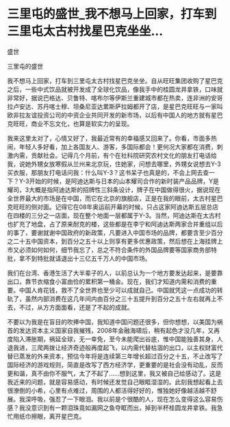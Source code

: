 # 三里屯的盛世_我不想马上回家，打车到三里屯太古村找星巴克坐坐...

盛世

三里屯的盛世

我不想马上回家，打车到三里屯太古村找星巴克坐坐。自从旺旺集团收购了星巴克之后，一些中式饮品就被开发成了全球化饮品，像我手中的桂圆龙井拿铁，口味就非常好，据说巴格达、贝鲁特、喀布尔等伊斯兰重建城市都在热卖，连非洲的安哥拉卢安达、苏丹喀士穆、坦桑尼亚达累斯萨拉姆都开了店，是星巴克旺旺与一家叫欧非拉友谊投资公司的中资企业共同开发的新市场，以后有中国人的地方就有星巴克旺旺，商业不忘文化，也算是软实力的呈现。

我来这里太对了，心情又好了，我最近常有的幸福感又回来了。你看，市面多热闹，年轻人多好看，加上各国友人、游客，多国际都会！更何况大家都在消费，刺激内需，贡献社会。记得几个月前，有个在社科院研究农村文化的朋友打电话给我，说她外甥女放寒假从兰州来北京玩，住她家，问想去哪里，外甥女说想去Y-3买衣服，那朋友打电话问我：什么叫Y-3？这书呆子也真是的，不会上网去查一下？Y-3开始的时候，是阿迪达斯与日本的山本耀司合作的新时装产品品牌，Y是耀司，3大概是指阿迪达斯的招牌性三斜条设计，牌子在中国做得很火，据说现在全世界最大的市场是在中国，而它在北京的旗舰店，正是在我的眼前，太古村星巴克旺旺的侧对面。记得它在08年奥运前开幕的时候，只占这家阿迪达斯五层总店在四楼的三分之一店面，现在整个地面一层都属于Y-3。当然，阿迪达斯在太古村也扩充了地盘，占了原来耐克的楼，这些都是在李宁和阿迪达斯两家合并重组以后的事了，要谢就谢中国政府的新政策，凡要进入中国市场的品牌，都要含至少百分之二十五中国资本，到百分之五十以上则享有更多优惠政策，然后想在上海挂牌上市又必须如何如何，细节我忘了，总之不符合条件的外国品牌要等国家商务部特批，拿不到特批就请退出十三亿五千万人的中国市场。

我们在台湾、香港生活了大半辈子的人，以前总认为一个地方要发达起来，是要靠出口，靠节衣缩食小富由俭的累积第一桶金。现在，我们才知道内需和消费的重要。中国人肯花钱，救不了全世界也至少可以成就自己。中国就凭这一点成功的转轨了，虽然内部消费在这几年间内由百分之三十五提升到百分之五十左右就再上不去，不过，从方方面面看，还是了不起的成就。

不要以为我是在盲目的吹捧中国，我知道中国问题还很多，但你想想，以美国为祸首的发达资本主义国家自我摧残，2008年金融海啸后，稍有起色才没几年，又再度陷入滞胀期，祸延全球，无一幸免，至今未能爬出谷底，惟中国能独善其身，人退我进，三爬两拨让经济奇迹般再度起飞，以内需代替枯涸的出口，以主权财富代替已蒸发的外来资本，预估今年将是连续第三年增长超过百分之十五，不止改写了国际经济的游戏规则，简直是改写了西方经济学，更重要的是社会没有动乱，反而更和谐，真不由你不服气，太了不起了……想到这里，我又被自己给感动了。这是我近来的问题，就是容易感动，有时候还发觉自己眼眶湿湿的。此刻我想起看上去很潦倒的小希，心里有点难过，周围的人都活得好好的，惟独她好像越活越不舒展。我深呼吸，强忍了一下眼泪。我以前是个很酷的人，现在怎么变得这么容易伤感？我没意识到有一颗泪珠竟如漏网之鱼夺眶而出，掉到半杯桂圆龙井拿铁。我急忙用纸巾擦眼，离开星巴克。